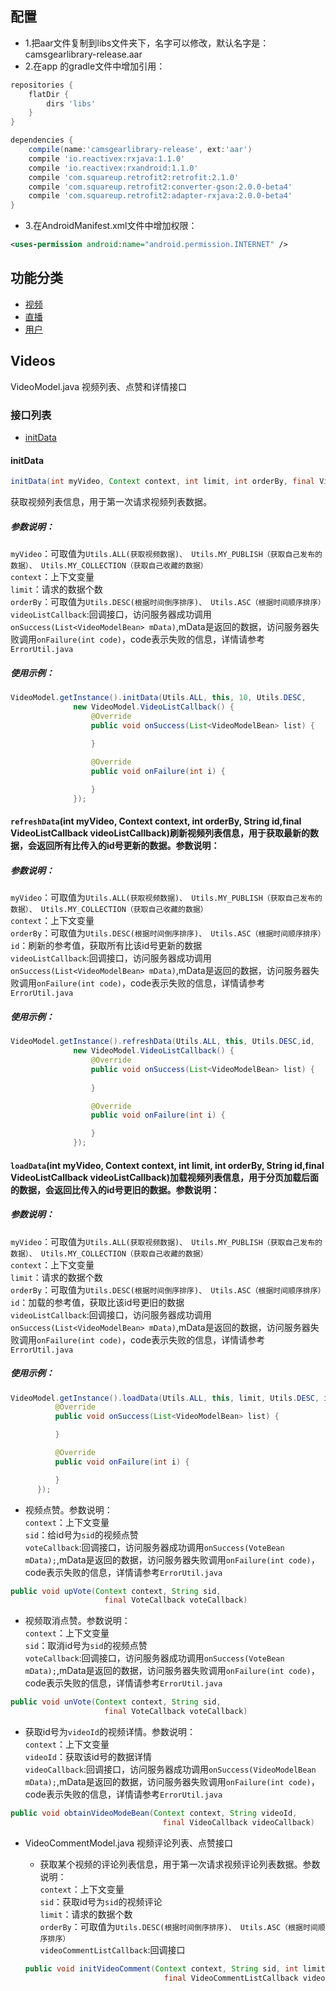 ## 配置
* 1.把aar文件复制到libs文件夹下，名字可以修改，默认名字是：camsgearlibrary-release.aar
* 2.在app 的gradle文件中增加引用：
```gradle
repositories {
    flatDir {
        dirs 'libs'
    }
}

dependencies {
    compile(name:'camsgearlibrary-release', ext:'aar')
    compile 'io.reactivex:rxjava:1.1.0'
    compile 'io.reactivex:rxandroid:1.1.0'
    compile 'com.squareup.retrofit2:retrofit:2.1.0'
    compile 'com.squareup.retrofit2:converter-gson:2.0.0-beta4'
    compile 'com.squareup.retrofit2:adapter-rxjava:2.0.0-beta4'
}
```
* 3.在AndroidManifest.xml文件中增加权限：
```xml
<uses-permission android:name="android.permission.INTERNET" />
```
## 功能分类
- [视频](#videos)
- [直播](#live)
- [用户](#user)


## Videos
VideoModel.java 视频列表、点赞和详情接口
### 接口列表
- [initData](#initdata)


#### initData
```java
initData(int myVideo, Context context, int limit, int orderBy, final VideoListCallback videoListCallback)
```
获取视频列表信息，用于第一次请求视频列表数据。<br>
##### 参数说明：
  `myVideo`：可取值为`Utils.ALL(获取视频数据)、 Utils.MY_PUBLISH（获取自己发布的数据）、 Utils.MY_COLLECTION（获取自己收藏的数据）`<br>
  `context`：上下文变量<br>
  `limit`：请求的数据个数<br>
  `orderBy`：可取值为`Utils.DESC(根据时间倒序排序)、 Utils.ASC（根据时间顺序排序）`<br>
  `videoListCallback`:回调接口，访问服务器成功调用`onSuccess(List<VideoModelBean> mData)`,mData是返回的数据，访问服务器失败调用`onFailure(int code)`，code表示失败的信息，详情请参考`ErrorUtil.java`
##### 使用示例：
  ```java
  VideoModel.getInstance().initData(Utils.ALL, this, 10, Utils.DESC,
                new VideoModel.VideoListCallback() {
                    @Override
                    public void onSuccess(List<VideoModelBean> list) {
                        
                    }

                    @Override
                    public void onFailure(int i) {

                    }
                });
  ```
#### `refreshData`(int myVideo, Context context, int orderBy, String id,final VideoListCallback videoListCallback)刷新视频列表信息，用于获取最新的数据，会返回所有比传入的id号更新的数据。参数说明：<br>
##### 参数说明：
  `myVideo`：可取值为`Utils.ALL(获取视频数据)、 Utils.MY_PUBLISH（获取自己发布的数据）、 Utils.MY_COLLECTION（获取自己收藏的数据）`<br>
  `context`：上下文变量<br>
  `orderBy`：可取值为`Utils.DESC(根据时间倒序排序)、 Utils.ASC（根据时间顺序排序）`<br>
  `id`：刷新的参考值，获取所有比该id号更新的数据<br>
  `videoListCallback`:回调接口，访问服务器成功调用`onSuccess(List<VideoModelBean> mData)`,mData是返回的数据，访问服务器失败调用`onFailure(int code)`，code表示失败的信息，详情请参考`ErrorUtil.java`
##### 使用示例：
  ```java
  VideoModel.getInstance().refreshData(Utils.ALL, this, Utils.DESC,id,
                new VideoModel.VideoListCallback() {
                    @Override
                    public void onSuccess(List<VideoModelBean> list) {
                        
                    }

                    @Override
                    public void onFailure(int i) {

                    }
                });
  ```
#### `loadData`(int myVideo, Context context, int limit, int orderBy, String id,final VideoListCallback videoListCallback)加载视频列表信息，用于分页加载后面的数据，会返回比传入的id号更旧的数据。参数说明：<br>
##### 参数说明：
  `myVideo`：可取值为`Utils.ALL(获取视频数据)、 Utils.MY_PUBLISH（获取自己发布的数据）、 Utils.MY_COLLECTION（获取自己收藏的数据）`<br>
  `context`：上下文变量<br>
  `limit`：请求的数据个数<br>
  `orderBy`：可取值为`Utils.DESC(根据时间倒序排序)、 Utils.ASC（根据时间顺序排序）`<br>
  `id`：加载的参考值，获取比该id号更旧的数据<br>
  `videoListCallback`:回调接口，访问服务器成功调用`onSuccess(List<VideoModelBean> mData)`,mData是返回的数据，访问服务器失败调用`onFailure(int code)`，code表示失败的信息，详情请参考`ErrorUtil.java`
##### 使用示例：
  ```java
  VideoModel.getInstance().loadData(Utils.ALL, this, limit, Utils.DESC, id, new VideoModel.VideoListCallback() {
            @Override
            public void onSuccess(List<VideoModelBean> list) {

            }

            @Override
            public void onFailure(int i) {

            }
        });
  ```
  * 视频点赞。参数说明：<br>
  `context`：上下文变量<br>
  `sid`：给id号为`sid`的视频点赞<br>
  `voteCallback`:回调接口，访问服务器成功调用`onSuccess(VoteBean mData);`,mData是返回的数据，访问服务器失败调用`onFailure(int code)`，code表示失败的信息，详情请参考`ErrorUtil.java`
  ```java
  public void upVote(Context context, String sid,
                       final VoteCallback voteCallback)
  ```
  * 视频取消点赞。参数说明：<br>
  `context`：上下文变量<br>
  `sid`：取消id号为`sid`的视频点赞<br>
  `voteCallback`:回调接口，访问服务器成功调用`onSuccess(VoteBean mData);`,mData是返回的数据，访问服务器失败调用`onFailure(int code)`，code表示失败的信息，详情请参考`ErrorUtil.java`
  ```java
  public void unVote(Context context, String sid,
                       final VoteCallback voteCallback)
  ```
  * 获取id号为`videoId`的视频详情。参数说明：<br>
  `context`：上下文变量<br>
  `videoId`：获取该id号的数据详情<br>
  `videoCallback`:回调接口，访问服务器成功调用`onSuccess(VideoModelBean mData);`,mData是返回的数据，访问服务器失败调用`onFailure(int code)`，code表示失败的信息，详情请参考`ErrorUtil.java`
  ```java
  public void obtainVideoModeBean(Context context, String videoId,
                                    final VideoCallback videoCallback)
  ```
* VideoCommentModel.java 视频评论列表、点赞接口

  * 获取某个视频的评论列表信息，用于第一次请求视频评论列表数据。参数说明：<br>
  `context`：上下文变量<br>
  `sid`：获取id号为`sid`的视频评论<br>
  `limit`：请求的数据个数<br>
  `orderBy`：可取值为`Utils.DESC(根据时间倒序排序)、 Utils.ASC（根据时间顺序排序）`<br>
  `videoCommentListCallback`:回调接口
  ```java
  public void initVideoComment(Context context, String sid, int limit, int orderBy,
                                 final VideoCommentListCallback videoCommentListCallback)
  ```
